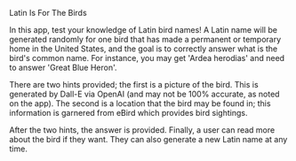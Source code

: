 Latin Is For The Birds

In this app, test your knowledge of Latin bird names! A Latin name will be generated randomly for one bird that has made a permanent or temporary home in the United States, and the goal is to correctly answer what is the bird's common name. For instance, you may get 'Ardea herodias' and need to answer 'Great Blue Heron'.

There are two hints provided; the first is a picture of the bird. This is generated by Dall-E via OpenAI (and may not be 100% accurate, as noted on the app). The second is a location that the bird may be found in; this information is garnered from eBird which provides bird sightings.

After the two hints, the answer is provided. Finally, a user can read more about the bird if they want. They can also generate a new Latin name at any time.

